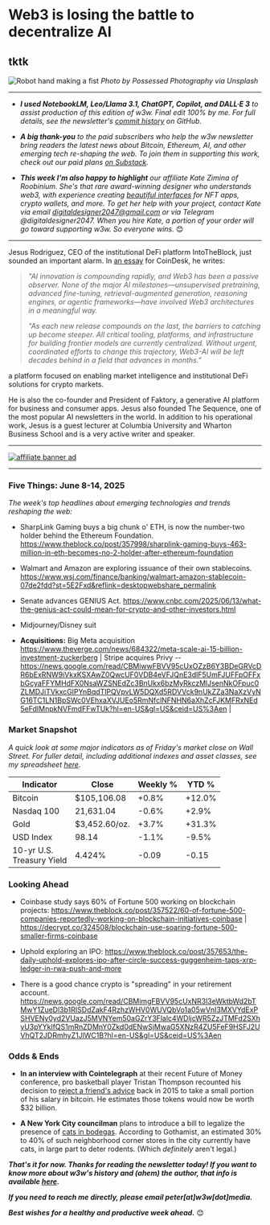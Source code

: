 # Web3 is losing the battle to decentralize AI
## tktk

![Robot hand making a fist](https://images.unsplash.com/photo-1535378273068-9bb67d5beacd?q=80&w=3388&auto=format&fit=crop&ixlib=rb-4.1.0&ixid=M3wxMjA3fDB8MHxwaG90by1wYWdlfHx8fGVufDB8fHx8fA%3D%3D)
*Photo by Possessed Photography via Unsplash*

<hr>

- _**I used NotebookLM, Leo/Llama 3.1, ChatGPT, Copilot, and DALL·E 3** to assist production of this edition of w3w. Final edit 100% by me. For full details, see the newsletter's [commit history](https://github.com/peteramckay/w3wnewsletter/commits) on GitHub._ <!-- Edit listed AIs as needed before final publication. -->

- _**A big thank-you** to the paid subscribers who help the w3w newsletter bring readers the latest news about Bitcoin, Ethereum, AI, and other emerging tech re-shaping the web. To join them in supporting this work, check out our paid plans [on Substack](https://w3wnews.substack.com/subscribe)._

- _**This week I'm also happy to highlight** our affiliate Kate Zimina of Roobinium. She's that rare award-winning designer who understands web3, with experience creating [beautiful interfaces](https://dribbble.com/roobinium) for NFT apps, crypto wallets, and more. To get her help with your project, contact Kate via email digitaldesigner2047@gmail.com or via Telegram @digitaldesigner2047. When you hire Kate, a portion of your order will go toward supporting w3w. So everyone wins._ 😊

<hr>

Jesus Rodriguez, CEO of the institutional DeFi platform IntoTheBlock, just sounded an important alarm. In [an essay](https://news.google.com/read/CBMif0FVX3lxTE9LVm9rbkFKWGRIYnlLcUZiWlNqdWZUYWFVbXRhaWlQZC1taEpRNlJ4bjRWUHZ2UkNqUXJpa2VYZ2tabF9nc1FNX1pBMmxNVEpyQmhkenotbmFsOHlnS1lOX0JKRzZnbVc3R2lPdnJVak1Za2pheWg3UUFWYVZnM0U?hl=en-US&gl=US&ceid=US%3Aen) for CoinDesk, he writes:

>*"AI innovation is compounding rapidly, and Web3 has been a passive observer. None of the major AI milestones—unsupervised pretraining, advanced fine-tuning, retrieval-augmented generation, reasoning engines, or agentic frameworks—have involved Web3 architectures in a meaningful way.*
>
>*"As each new release compounds on the last, the barriers to catching up become steeper. All critical tooling, platforms, and infrastructure for building frontier models are currently centralized. Without urgent, coordinated efforts to change this trajectory, Web3-AI will be left decades behind in a field that advances in months."*


a platform focused on enabling market intelligence and institutional DeFi solutions for crypto markets.


He is also the co-founder and President of Faktory, a generative AI platform for business and consumer apps. Jesus also founded The Sequence, one of the most popular AI newsletters in the world. In addition to his operational work, Jesus is a guest lecturer at Columbia University and Wharton Business School and is a very active writer and speaker.

 <hr>

 [![affiliate banner ad](https://w3w.news/img/affiliate-kz-letter.png)](
 https://dribbble.com/roobinium)

 <hr>

### Five Things: June 8-14, 2025

*The week's top headlines about emerging technologies and trends reshaping the web:*

- SharpLink Gaming buys a big chunk o' ETH, is now the number-two holder behind the Ethereum Foundation. https://www.theblock.co/post/357998/sharplink-gaming-buys-463-million-in-eth-becomes-no-2-holder-after-ethereum-foundation

- Walmart and Amazon are exploring issuance of their own stablecoins. https://www.wsj.com/finance/banking/walmart-amazon-stablecoin-07de2fdd?st=5E2Fxd&reflink=desktopwebshare_permalink

- Senate advances GENIUS Act. https://www.cnbc.com/2025/06/13/what-the-genius-act-could-mean-for-crypto-and-other-investors.html

- Midjourney/Disney suit <!-- Link TK -->

- **Acquisitions:** Big Meta acquisition https://www.theverge.com/news/684322/meta-scale-ai-15-billion-investment-zuckerberg | Stripe acquires Privy -- https://news.google.com/read/CBMiwwFBVV95cUxOZzB6Y3BDeGRVcDR6bExRNW9iVkxKSXAwZ0QwcUF0VDB4eVFJQnE3dlF5UmFJUFFpOFFxbGcyaFFYMHdFX0NsaWZSNEdZc3BnUkx6bzMyRkczMlJsenNkOFpuc0ZLMDJiTVkxcGlPYnBqdTlPQVpvLW5DQXd5RDVVck9nUkZZa3NaXzVyNG16TC1LN1BpSWc0VEhxaXVJUEo5RmNfclNFNHN6aXhZcFJKMFRxNEd5eFdIMnpkNVFmdFFwTUk?hl=en-US&gl=US&ceid=US%3Aen |

<!--

- Coinbase sees bullish crypoto outlook for 2025: https://www.theblock.co/post/358077/coinbase-report-corporate-bitcoin

- Listed BTC funds hit $1T in trading volume in 18 months: https://www.theblock.co/post/357609/us-spot-bitcoin-etfs-set-to-hit-1-trillion-usd-cumulative-trading-volume

- Guggenheim using XRP for tokenized RWA: https://www.theblock.co/post/357636/guggenheim-taps-ripples-xrp-ledger-to-offer-tokenized-commercial-paper-in-rwa-push-report

- 75% of users use chatbots for emotional support: https://decrypt.co/324466/majority-users-turn-ai-emotional-advice-study

- AI nonprofit: https://observer.com/2025/06/yoshua-bengio-nonprofit-counter-agentic-ai/

-->

### Market Snapshot

*A quick look at some major indicators as of Friday's market close on Wall Street. For fuller detail, including additional indexes and asset classes, see my spreadsheet [here](https://docs.google.com/spreadsheets/d/11XuSerOv1DG7vFWAkwoXehOe4G4xDMm6LSNL7SAL4vA/edit?usp=sharing).*

<table>

  <thead>
    <tr>
      <th>Indicator</th>
      <th>Close</th>
      <th>Weekly %</th>
      <th>YTD %</th>
    </tr>
  </thead>

  <tbody>
   <tr>
     <td>Bitcoin</td>
     <td>$105,106.08</td>
     <td>+0.8%<!-- BTC weekly % change --></td>
     <td>+12.0%<!-- BTC YTD % change --></td>
   </tr>

   <tr>
     <td>Nasdaq 100</td>
     <td>21,631.04<!-- Nasdaq 100 weekly closing price --></td>
     <td>-0.6%</td>
     <td>+2.9%</td>
   </tr>

   <tr>
     <td>Gold</td>
     <td>$3,452.60/oz.<!-- Gold weekly closing price --></td>
     <td>+3.7%</td>
     <td>+31.3%</td>
   </tr>

   <tr>
     <td>USD Index</td>
     <td>98.14<!-- USD Index weekly closing price --></td>
     <td>-1.1%</td>
     <td>-9.5%</td>
   </tr>

   <tr>
     <td>10-yr U.S.<br> Treasury Yield</td>
     <td>4.424%<!-- 10-year weekly closing yield --></td>
     <td>-0.09</td>
     <td>-0.15</td>
   </tr>

</tbody>
</table>

### Looking Ahead

- Coinbase study says 60% of Fortune 500 working on blockchain projects: https://www.theblock.co/post/357522/60-of-fortune-500-companies-reportedly-working-on-blockchain-initiatives-coinbase | https://decrypt.co/324508/blockchain-use-soaring-fortune-500-smaller-firms-coinbase

- Uphold exploring an IPO: https://www.theblock.co/post/357653/the-daily-uphold-explores-ipo-after-circle-success-guggenheim-taps-xrp-ledger-in-rwa-push-and-more

- There is a good chance crypto is "spreading" in your retirement account. https://news.google.com/read/CBMimgFBVV95cUxNR3l3eWktbWd2bTMwY1ZueDl3b1RISDdZakF4RzhzWHV0WUVQbVo1a05wVnI3MXVYdExPSHVENy0yd2VUazJ5MVNYem50aGZrY3Flalc4WDljcWR5ZzJTMFd2SXhyU3pYYklfQS1mRnZDMnY0Zkd0dENwSjMwaG5XNzR4ZU5FeF9HSFJ2UVhQT2JDRmhyZ1JlWC1B?hl=en-US&gl=US&ceid=US%3Aen

### Odds & Ends

- **In an interview with Cointelegraph** at their recent Future of Money conference, pro basketball player Tristan Thompson recounted his decision to [reject a friend's advice](https://www.youtube.com/watch?v=Bg4yErvSHfE) back in 2015 to take a small portion of his salary in bitcoin. He estimates those tokens would now be worth $32 billion.

- **A New York City councilman** plans to introduce a bill to legalize the presence of [cats in bodegas](https://gothamist.com/news/nyc-lawmaker-wants-to-legalize-bodega-cats-in-the-5-boroughs). According to Gothamist, an estimated 30% to 40% of such neighborhood corner stores in the city currently have cats, in large part to deter rodents. (Which *definitely* aren't legal.)

_**That's it for now. Thanks for reading the newsletter today! If you want to know more about w3w's history and (ahem) the author, that info is available [here](https://w3wnews.substack.com/about).**_

_**If you need to reach me directly, please email peter[at]w3w[dot]media.**_

_**Best wishes for a healthy and productive week ahead.**_ 😊
